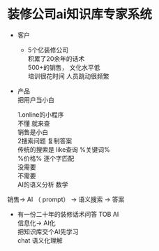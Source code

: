 # 装修公司ai知识库专家系统
  - 客户  
    - 5个亿装修公司  
    积累了20余年的话术  
    500+的销售， 文化水平低  
    培训很花时间  人员跳动很频繁  
- 产品  
      把用户当小白  

     1.online的小程序  
     不懂 就来查  
      销售是小白  
      2搜索问题 复制答案  
        传统的搜索是 like查询 %关键词%  
        %价格%  逐个字匹配  
        没需要  
        不需要  
        AI的语义分析  数学

销售->  AI （ prompt） -> 语义搜索  -> 答案   
- 有一份二十年的装修话术问答   TOB AI  
  信息化-> AI化  
  把知识库交个AI先学习   
  chat  语义化理解 